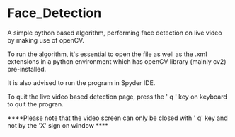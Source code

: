 # Face_Detection

A simple python based algorithm, performing face detection on live video by making use of openCV.

To run the algorithm, it's essential to open the file as well as the .xml extensions in a python environment which has openCV library (mainly cv2) pre-installed.

It is also advised to run the program in Spyder IDE.


To quit the live video based detection page, press the ' q ' key on keyboard to quit the progran.


****Please note that the video screen can only be closed with ' q' key and not by the 'X' sign on window ****
